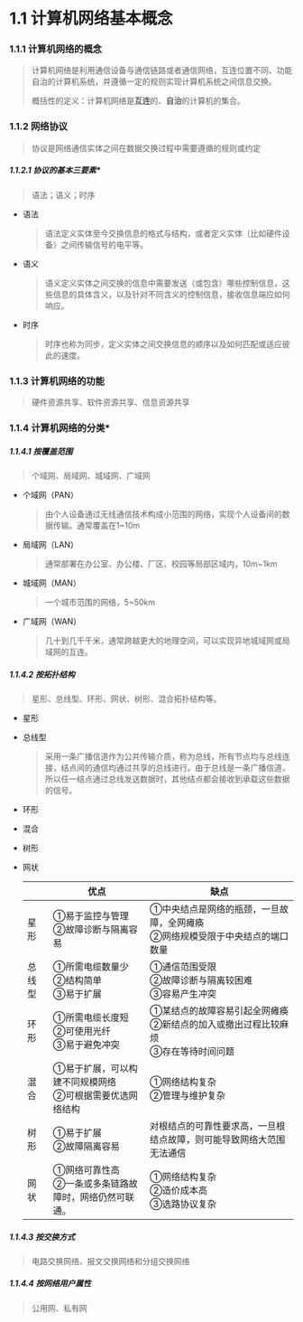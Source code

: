 # 1.1 计算机网络基本概念

### 1.1.1 计算机网络的概念

> 计算机网络是利用通信设备与通信链路或者通信网络，互连位置不同、功能自治的计算机系统，并遵循一定的规则实现计算机系统之间信息交换。
>
> 概括性的定义：计算机网络是**互连**的、**自治**的计算机的集合。

### 1.1.2 网络协议

> 协议是网络通信实体之间在数据交换过程中需要遵循的规则或约定

##### 1.1.2.1 协议的基本三要素*

> 语法；语义；时序

* 语法

  > 语法定义实体至今交换信息的格式与结构，或者定义实体（比如硬件设备）之间传输信号的电平等。

* 语义

  > 语义定义实体之间交换的信息中需要发送（或包含）哪些控制信息，这些信息的具体含义，以及针对不同含义的控制信息，接收信息端应如何响应。

* 时序

  > 时序也称为同步，定义实体之间交换信息的顺序以及如何匹配或适应彼此的速度。



### 1.1.3 计算机网络的功能

> 硬件资源共享、软件资源共享、信息资源共享

### 1.1.4 计算机网络的分类*

##### 1.1.4.1 按覆盖范围

> 个域网、局域网、城域网、广域网

* 个域网（PAN）

  > 由个人设备通过无线通信技术构成小范围的网络，实现个人设备间的数据传输。通常覆盖在1~10m

* 局域网（LAN）

  > 通常部署在办公室、办公楼、厂区、校园等局部区域内，10m~1km

* 城域网（MAN）

  > 一个城市范围的网络，5~50km

* 广域网（WAN）

  > 几十到几千千米，通常跨越更大的地理空间，可以实现异地城域网或局域网的互连。

##### 1.1.4.2 按拓扑结构

> 星形、总线型、环形、网状、树形、混合拓扑结构等。

* 星形

  

* 总线型

  > ​		采用一条广播信道作为公共传输介质，称为总线，所有节点均与总线连接，结点间的通信均通过共享的总线进行。由于总线是一条广播信道，所以任一结点通过总线发送数据时，其他结点都会接收到承载这些数据的信号。

* 环形

* 混合

* 树形

* 网状

  |        | 优点                                                        | 缺点                                                         |
  | ------ | ----------------------------------------------------------- | ------------------------------------------------------------ |
  | 星形   | ①易于监控与管理<br/>②故障诊断与隔离容易                     | ①中央结点是网络的瓶颈，一旦故障，全网瘫痪<br/>②网络规模受限于中央结点的端口数量 |
  | 总线型 | ①所需电缆数量少<br/>②结构简单<br/>③易于扩展                 | ①通信范围受限<br/>②故障诊断与隔离较困难<br/>③容易产生冲突    |
  | 环形   | ①所需电缆长度短<br/>②可使用光纤<br/>③易于避免冲突           | ①某结点的故障容易引起全网瘫痪<br/>②新结点的加入或撤出过程比较麻烦<br/>③存在等待时间问题 |
  | 混合   | ①易于扩展，可以构建不同规模网络<br/>②可根据需要优选网络结构 | ①网络结构复杂<br/>②管理与维护复杂                            |
  | 树形   | ①易于扩展<br/>②故障隔离容易                                 | 对根结点的可靠性要求高，一旦根结点故障，则可能导致网络大范围无法通信 |
  | 网状   | ①网络可靠性高<br/>②一条或多条链路故障时，网络仍然可联通。   | ①网络结构复杂<br/>②造价成本高<br/>③选路协议复杂              |

  

##### 1.1.4.3 按交换方式

> 电路交换网络、报文交换网络和分组交换网络

##### 1.1.4.4 按网络用户属性

> 公用网、私有网



